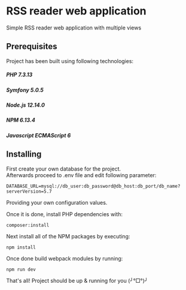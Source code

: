 # RSS reader web application

Simple RSS reader web application with multiple views 

## Prerequisites

Project has been built using following technologies:
##### PHP 7.3.13
##### Symfony 5.0.5
##### Node.js 12.14.0 
##### NPM 6.13.4
##### Javascript ECMAScript 6

## Installing

First create your own database for the project.  
Afterwards proceed to .env file and edit following parameter:

```
DATABASE_URL=mysql://db_user:db_password@db_host:db_port/db_name?serverVersion=5.7
```
Providing your own configuration values.

Once it is done, install PHP dependencies with: 

```
composer:install
```

Next install all of the NPM packages by executing:

```
npm install
```

Once done build webpack modules by running:

```
npm run dev
```

That's all! Project should be up & running for you (╯°□°)╯